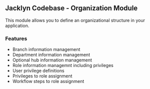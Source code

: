 ## Jacklyn Codebase - Organization Module
This module allows you to define an organizational structure in your application.

### Features
* Branch information management
* Department information management
* Optional hub information management
* Role information managemnt including privileges
* User privilege definitions
* Privileges to role assignment
* Workflow steps to role assignment 
